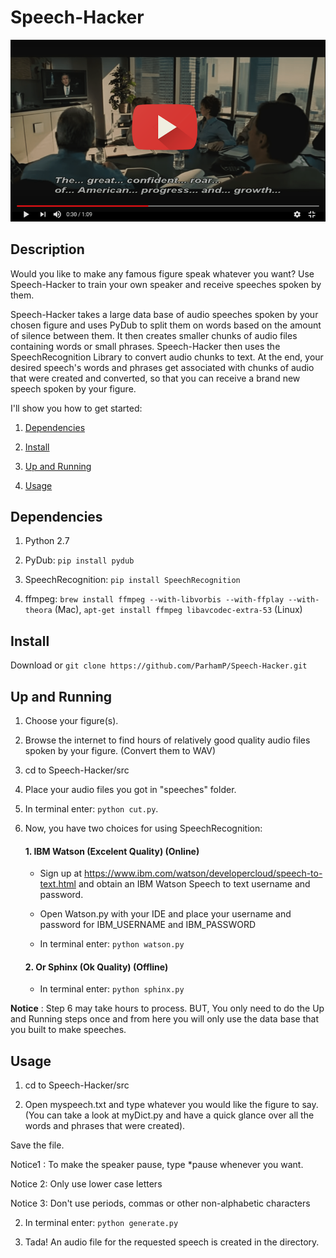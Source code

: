 # Speech-Hacker


[![IMAGE ALT TEXT](images/screen.png)](https://www.youtube.com/watch?v=pV8FQpc1NlQ "Youtube_Video" )


## Description

Would you like to make any famous figure speak whatever you want? Use Speech-Hacker to train your own speaker and receive speeches spoken by them.

Speech-Hacker takes a large data base of audio speeches spoken by your chosen figure and uses PyDub to split them on words based on the amount of silence between them. It then creates smaller chunks of audio files containing words or small phrases. Speech-Hacker then uses the SpeechRecognition Library to convert audio chunks to text. At the end, your desired speech's words and phrases get associated with chunks of audio that were created and converted, so that you can receive a brand new speech spoken by your figure.

I'll show you how to get started:

   1. [Dependencies](https://github.com/ParhamP/Speech-Hacker#dependencies "Dependencies")

   2. [Install](https://github.com/ParhamP/Speech-Hacker#install "Install")

   3. [Up and Running](https://github.com/ParhamP/Speech-Hacker#up-and-running "Up and Running")

   4. [Usage](https://github.com/ParhamP/Speech-Hacker#usage "Usage")


## Dependencies

1. Python 2.7

2. PyDub: `pip install pydub`

3. SpeechRecognition: `pip install SpeechRecognition`

4. ffmpeg: `brew install ffmpeg --with-libvorbis --with-ffplay --with-theora` (Mac), `apt-get install ffmpeg libavcodec-extra-53` (Linux)


## Install

Download or `git clone https://github.com/ParhamP/Speech-Hacker.git`

## Up and Running

1. Choose your figure(s).

2. Browse the internet to find hours of relatively good quality audio files spoken by your figure. (Convert them to WAV)

3. cd to Speech-Hacker/src

4. Place your audio files you got in "speeches" folder.

5. In terminal enter: `python cut.py`.

6. Now, you have two choices for using SpeechRecognition:

	#### 1. IBM Watson (Excelent Quality) (Online)

	- Sign up at https://www.ibm.com/watson/developercloud/speech-to-text.html and obtain an IBM Watson Speech to text username and password.

	- Open Watson.py with your IDE and place your username and password for IBM_USERNAME and IBM_PASSWORD

	- In terminal enter: `python watson.py`

	#### 2. Or Sphinx (Ok Quality) (Offline)

	- In terminal enter: `python sphinx.py`

**Notice** : Step 6 may take hours to process. BUT, You only need to do the Up and Running steps once and from here you will only use the data base that you built to make speeches.

## Usage

1. cd to Speech-Hacker/src

2. Open myspeech.txt and type whatever you would like the figure to say. (You can take a look at myDict.py and have a quick glance over all the words and phrases that were created). 

Save the file. 

Notice1 : To make the speaker pause, type *pause whenever you want. 

Notice 2: Only use lower case letters

Notice 3: Don't use periods, commas or other non-alphabetic characters

2. In terminal enter: `python generate.py`

3. Tada! An audio file for the requested speech is created in the directory. 
